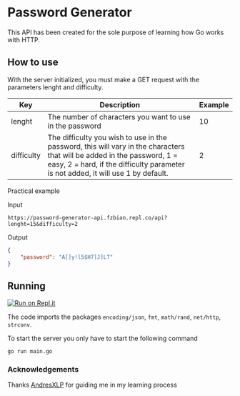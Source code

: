 # Password Generator
This API has been created for the sole purpose of learning how Go works with HTTP.

## How to use

With the server initialized, you must make a GET request with the parameters lenght and difficulty.


|Key|Description|Example|
|--|--|--|
|lenght|The number of characters you want to use in the password|10|
|difficulty|The difficulty you wish to use in the password, this will vary in the characters that will be added in the password, 1 = easy, 2 = hard, if the difficulty parameter is not added, it will use 1 by default.|2|

Practical example

Input

`https://password-generator-api.fzbian.repl.co/api?lenght=15&difficulty=2`

Output

```json
{
    "password": "A[]y!l5$H7]J]LT"
}
```


## Running

[![Run on Repl.it](https://repl.it/badge/github/fzbian/password-generator-api)](https://repl.it/github/fzbian/password-generator-api)

The code imports the packages `encoding/json`, `fmt`, `math/rand`, `net/http`, `strconv`.

To start the server you only have to start the following command
```
go run main.go
```

### Acknowledgements
Thanks [AndresXLP](https://www.github.com/AndresXLP) for guiding me in my learning process
